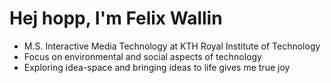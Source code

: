 # Hej hopp, I'm Felix Wallin

- M.S. Interactive Media Technology at KTH Royal Institute of Technology
- Focus on environmental and social aspects of technology
- Exploring idea-space and bringing ideas to life gives me true joy
